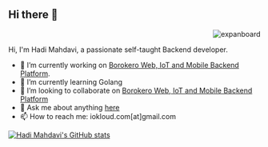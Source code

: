 ## Hi there 👋

<p align="right"> <img src="https://komarev.com/ghpvc/?username=expanboard&label=Profile%20views&color=0e75b6&style=flat" alt="expanboard" /> </p>

Hi, I'm Hadi Mahdavi, a passionate self-taught Backend developer.

- 🔭 I’m currently working on [Borokero Web, IoT and Mobile Backend Platform](https://github.com/borokero/borokero).
- 🌱 I’m currently learning Golang
- 👯 I’m looking to collaborate on [Borokero Web, IoT and Mobile Backend Platform](https://github.com/borokero/github-readme-stats)
- 💬 Ask me about anything [here](https://github.com/expandboard/expandboard/issues)
- 📫 How to reach me: iokloud.com[at]gmail.com

<!--- 
  if you have forked this to use on your profile, 
  Change the `github-readme-stats.expandboard.vercel.app` to `github-readme-stats.vercel.app` 
--->

<!-- Change the `github-readme-stats.expandboard.vercel.app` to `github-readme-stats.vercel.app`  -->



[![Hadi Mahdavi's GitHub stats](https://github-readme-stats.vercel.app/api?username=expandboard)](https://github.com/expandboard)
